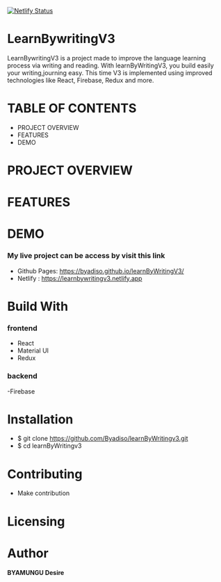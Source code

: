 
[![Netlify Status](https://api.netlify.com/api/v1/badges/ac2c8eeb-7293-489f-a00b-6c4808240c71/deploy-status)](https://app.netlify.com/sites/learnbywritingv3/deploys)

# LearnBywritingV3

LearnBywritingV3 is a project made to improve the language learning process via writing and reading. With learnByWritingV3, you build easily your writing,journing easy. This time V3 is implemented using improved technologies like React, Firebase, Redux and more.

# TABLE OF CONTENTS

- PROJECT OVERVIEW
- FEATURES
- DEMO

# PROJECT OVERVIEW

# FEATURES

# DEMO

### My live project can be access by visit this link 

- Github Pages: https://byadiso.github.io/learnByWritingV3/
- Netlify : https://learnbywritingv3.netlify.app

# Build With

### frontend

- React
- Material UI
- Redux

### backend
-Firebase

# Installation

- \$ git clone https://github.com/Byadiso/learnByWritingv3.git
- \$ cd learnByWritingv3

# Contributing

- Make contribution

# Licensing

# Author

**BYAMUNGU Desire**
